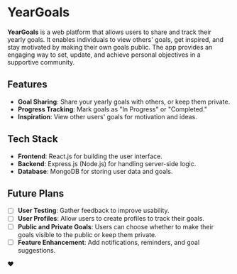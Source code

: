 # YearGoals

**YearGoals** is a web platform that allows users to share and track their yearly goals. It enables individuals to view others' goals, get inspired, and stay motivated by making their own goals public. The app provides an engaging way to set, update, and achieve personal objectives in a supportive community.

## Features

- **Goal Sharing**: Share your yearly goals with others, or keep them private.
- **Progress Tracking**: Mark goals as "In Progress" or "Completed."
- **Inspiration**: View other users' goals for motivation and ideas.

## Tech Stack

- **Frontend**: React.js for building the user interface.
- **Backend**: Express.js (Node.js) for handling server-side logic.
- **Database**: MongoDB for storing user data and goals.

## Future Plans

- [ ] **User Testing**: Gather feedback to improve usability.
- [ ] **User Profiles**: Allow users to create profiles to track their goals.
- [ ] **Public and Private Goals**: Users can choose whether to make their goals visible to the public or keep them private.
- [ ] **Feature Enhancement**: Add notifications, reminders, and goal suggestions.

❤️